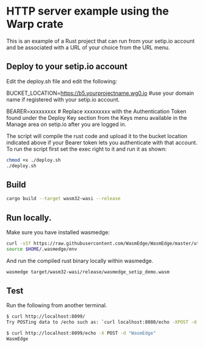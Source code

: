 # HTTP server example using the Warp crate

This is an example of a Rust project that can run from your setip.io account and be associated with a URL of your choice from the URL menu.

## Deploy to your setip.io account

Edit the deploy.sh file and edit the following:

BUCKET_LOCATION=https://b5.yourprojectname.wg0.io #use your domain name if registered with your setip.io account.

BEARER=xxxxxxxxx # Replace xxxxxxxxx with the Authentication Token found under the Deploy Key section from the Keys menu available in the Manage area on setip.io after you are logged in.

The script will compile the rust code and upload it to the bucket location indicated above if your Bearer token lets you authenticate with that account.
To run the script first set the exec right to it and run it as shown:

```bash
chmod +x ./deploy.sh
./deploy.sh
```

## Build

```bash
cargo build --target wasm32-wasi --release
```

## Run locally.

Make sure you have installed wasmedge: 

```bash
curl -sSf https://raw.githubusercontent.com/WasmEdge/WasmEdge/master/utils/install.sh | bash
source $HOME/.wasmedge/env
```


And run the compiled rust binary locally within wasmedge.
```bash
wasmedge target/wasm32-wasi/release/wasmedge_setip_demo.wasm
```

## Test

Run the following from another terminal.

```bash
$ curl http://localhost:8099/
Try POSTing data to /echo such as: `curl localhost:8080/echo -XPOST -d 'hello world'`
```

```bash
$ curl http://localhost:8099/echo -X POST -d "WasmEdge"
WasmEdge
```
